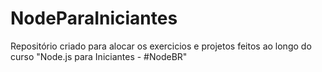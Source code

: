 # NodeParaIniciantes
Repositório criado para alocar os exercicios e projetos feitos ao longo do curso "Node.js para Iniciantes - #NodeBR"
